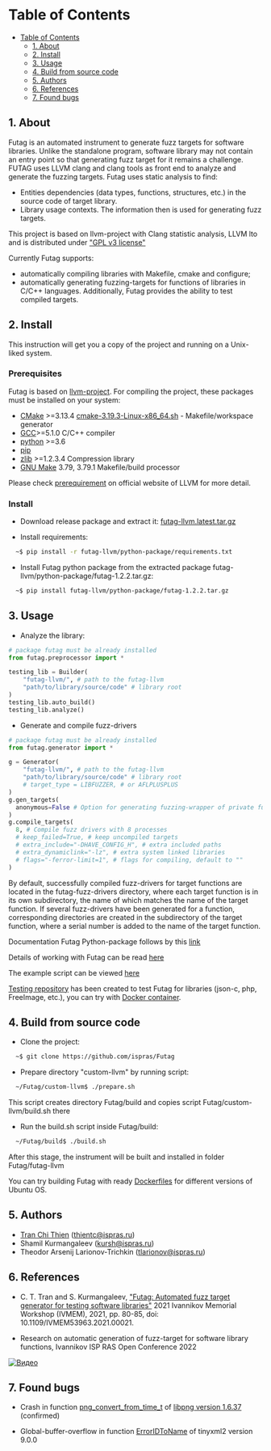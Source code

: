 # Table of Contents

- [Table of Contents](#table-of-contents)
  - [1. About](#1-about)
  - [2. Install](#2-install)
  - [3. Usage](#3-usage)
  - [4. Build from source code](#4-build-from-source-code)
  - [5. Authors](#5-authors)
  - [6. References](#6-references)
  - [7. Found bugs](#7-found-bugs)

## 1. About

Futag is an automated instrument to generate fuzz targets for software libraries.
Unlike the standalone program, software library may not contain an entry point so that generating fuzz target for it remains a challenge.
FUTAG uses LLVM clang and clang tools as front end to analyze and generate the fuzzing targets.
Futag uses static analysis to find:
- Entities dependencies (data types, functions, structures, etc.) in the source code of target library.
- Library usage contexts.
The information then is used for generating fuzz targets.

This project is based on llvm-project with Clang statistic analysis, LLVM lto and is distributed under ["GPL v3 license"](https://llvm.org/docs/DeveloperPolicy.html#new-llvm-project-license-framework)

Currently Futag supports:
- automatically compiling libraries with Makefile, cmake and configure;
- automatically generating fuzzing-targets for functions of libraries in C/C++ languages.
Additionally, Futag provides the ability to test compiled targets.

## 2. Install

This instruction will get you a copy of the project and running on a Unix-liked system. 

### Prerequisites

Futag is based on [llvm-project](https://llvm.org/). For compiling the project, these packages must be installed on your system:

- [CMake](https://cmake.org/) >=3.13.4 [cmake-3.19.3-Linux-x86_64.sh](https://github.com/Kitware/CMake/releases/download/v3.19.3/cmake-3.19.3-Linux-x86_64.sh) - Makefile/workspace generator
- [GCC](https://gcc.gnu.org/)>=5.1.0 C/C++ compiler
- [python](https://www.python.org/) >=3.6 
- [pip](https://pypi.org/project/pip/)
- [zlib](http://zlib.net/) >=1.2.3.4 Compression library
- [GNU Make](http://savannah.gnu.org/projects/make) 3.79, 3.79.1 Makefile/build processor

Please check [prerequirement](https://llvm.org/docs/GettingStarted.html#requirements) on official website of LLVM for more detail.

### Install

- Download release package and extract it: [futag-llvm.latest.tar.gz](https://github.com/ispras/Futag/releases/tag/latest)

- Install requirements: 
```bash
  ~$ pip install -r futag-llvm/python-package/requirements.txt
```
- Install Futag python package from the extracted package futag-llvm/python-package/futag-1.2.2.tar.gz:

```bash
  ~$ pip install futag-llvm/python-package/futag-1.2.2.tar.gz
```

## 3. Usage

- Analyze the library:

```python
# package futag must be already installed
from futag.preprocessor import *

testing_lib = Builder(
    "futag-llvm/", # path to the futag-llvm
    "path/to/library/source/code" # library root
)
testing_lib.auto_build()
testing_lib.analyze()
```

- Generate and compile fuzz-drivers

```python
# package futag must be already installed
from futag.generator import *

g = Generator(
    "futag-llvm/", # path to the futag-llvm
    "path/to/library/source/code" # library root
    # target_type = LIBFUZZER, # or AFLPLUSPLUS
)
g.gen_targets(
  anonymous=False # Option for generating fuzzing-wrapper of private functions
)
g.compile_targets(
  8, # Compile fuzz drivers with 8 processes
  # keep_failed=True, # keep uncompiled targets
  # extra_include="-DHAVE_CONFIG_H", # extra included paths
  # extra_dynamiclink="-lz", # extra system linked libraries
  # flags="-ferror-limit=1", # flags for compiling, default to ""
)
```
By default, successfully compiled fuzz-drivers for target functions are located in the futag-fuzz-drivers directory, where each target function is in its own subdirectory, the name of which matches the name of the target function.
If several fuzz-drivers have been generated for a function, corresponding directories are created in the subdirectory of the target function, where a serial number is added to the name of the target function.

Documentation Futag Python-package follows by this [link](https://github.com/ispras/Futag/tree/main/src/python/futag-package)

Details of working with Futag can be read [here](https://github.com/ispras/Futag/blob/main/How-to-work-with-Futag.md)

The example script can be viewed [here](https://github.com/ispras/Futag/blob/main/src/python/template-script.py)

[Testing repository](https://github.com/thientc/Futag-tests) has been created to test Futag for libraries (json-c, php, FreeImage, etc.), you can try with [Docker container]( https://github.com/ispras/Futag/tree/main/product-tests/libraries-test).

## 4. Build from source code

- Clone the project:

```bash
  ~$ git clone https://github.com/ispras/Futag
```
- Prepare directory "custom-llvm" by running script:
```bash
  ~/Futag/custom-llvm$ ./prepare.sh
```
This script creates directory Futag/build and copies script Futag/custom-llvm/build.sh there

- Run the build.sh script inside Futag/build:
```bash
  ~/Futag/build$ ./build.sh
```

After this stage, the instrument will be built and installed in folder Futag/futag-llvm

You can try building Futag with ready [Dockerfiles](https://github.com/ispras/Futag/tree/main/product-tests/build-test) for different versions of Ubuntu OS.

## 5. Authors

- [Tran Chi Thien](https://github.com/thientc/) (thientc@ispras.ru)
- Shamil Kurmangaleev (kursh@ispras.ru)
- Theodor Arsenij Larionov-Trichkin (tlarionov@ispras.ru)

## 6. References

- C. T. Tran and S. Kurmangaleev, ["Futag: Automated fuzz target generator for testing software libraries"](https://ieeexplore.ieee.org/document/9693749) 2021 Ivannikov Memorial Workshop (IVMEM), 2021, pp. 80-85, doi: 10.1109/IVMEM53963.2021.00021.

- Research on automatic generation of fuzz-target for software library functions, Ivannikov ISP RAS Open Conference 2022

[![Видео](https://img.youtube.com/vi/qw_tzzgX04E/hqdefault.jpg)](https://www.youtube.com/watch?v=qw_tzzgX04E&t=28122s) 

## 7. Found bugs

- Crash in function [png_convert_from_time_t](https://github.com/glennrp/libpng/issues/362) of [libpng version 1.6.37](https://github.com/glennrp/libpng) (confirmed)

- Global-buffer-overflow in function [ErrorIDToName](https://github.com/leethomason/tinyxml2/issues/923) of tinyxml2 version 9.0.0